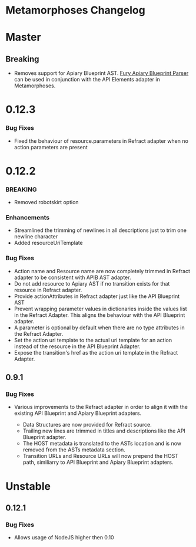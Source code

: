 # Metamorphoses Changelog

# Master

## Breaking

- Removes support for Apiary Blueprint AST. [Fury Apiary Blueprint
  Parser](https://github.com/apiaryio/fury-adapter-apiary-blueprint-parser) can
  be used in conjunction with the API Elements adapter in Metamorphoses.

# 0.12.3

### Bug Fixes

- Fixed the behaviour of resource.parameters in Refract adapter when no action parameters are present

# 0.12.2

### BREAKING

- Removed robotskirt option

### Enhancements

- Streamlined the trimming of newlines in all descriptions just to trim one newline character
- Added resourceUriTemplate

### Bug Fixes

- Action name and Resource name are now completely trimmed in Refract adapter to be consistent with APIB AST adapter.
- Do not add resource to Apiary AST if no transition exists for that resource in Refract adapter.
- Provide actionAttributes in Refract adapter just like the API Blueprint AST
- Prevent wrapping parameter values in dictionaries inside the values list in
  the Refract Adapter. This aligns the behaviour with the API Blueprint
  adapter.
- A parameter is optional by default when there are no type attributes in the Refract Adapter.
- Set the action uri template to the actual uri template for an action instead
  of the resource in the API Blueprint Adapter.
- Expose the transition's href as the action uri template in the
  Refract Adapter.

## 0.9.1

### Bug Fixes

- Various improvements to the Refract adapter in order to align it with the
  existing API Blueprint and Apiary Blueprint adapters.

  - Data Structures are now provided for Refract source.
  - Trailing new lines are trimmed in titles and descriptions like the API
    Blueprint adapter.
  - The HOST metadata is translated to the ASTs location and is now
    removed from the ASTs metadata section.
  - Transition URLs and Resource URLs will now prepend the HOST path,
    similiarry to API Blueprint and Apiary Blueprint adapters.

# Unstable

## 0.12.1

### Bug Fixes

- Allows usage of NodeJS higher then 0.10
